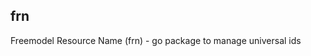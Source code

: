 frn
------------------------------------

Freemodel Resource Name (frn) - go package to manage universal ids
